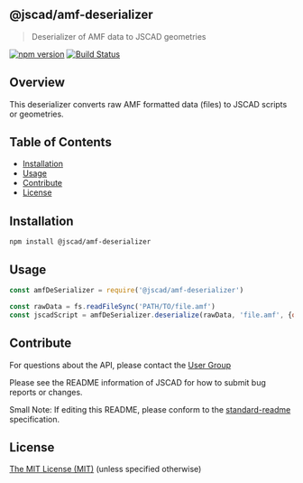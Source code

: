 ## @jscad/amf-deserializer

> Deserializer of AMF data to JSCAD geometries

[![npm version](https://badge.fury.io/js/%40jscad%2Famf-deserializer.svg)](https://badge.fury.io/js/%40jscad%2Famf-deserializer)
[![Build Status](https://travis-ci.org/jscad/io.svg)](https://travis-ci.org/jscad/amf-deserializer)

## Overview

This deserializer converts raw AMF formatted data (files) to JSCAD scripts or geometries.

## Table of Contents

- [Installation](#installation)
- [Usage](#usage)
- [Contribute](#contribute)
- [License](#license)

## Installation

```
npm install @jscad/amf-deserializer
```

## Usage

```javascript
const amfDeSerializer = require('@jscad/amf-deserializer')

const rawData = fs.readFileSync('PATH/TO/file.amf')
const jscadScript = amfDeSerializer.deserialize(rawData, 'file.amf', {output: 'jscad'})
```

## Contribute

For questions about the API, please contact the [User Group](https://jscad.xyz/forum)

Please see the README information of JSCAD for how to submit bug reports or changes.

Small Note: If editing this README, please conform to the [standard-readme](https://github.com/RichardLitt/standard-readme) specification.

## License

[The MIT License (MIT)](https://github.com/jscad/OpenJSCAD.org/blob/master/LICENSE)
(unless specified otherwise)
